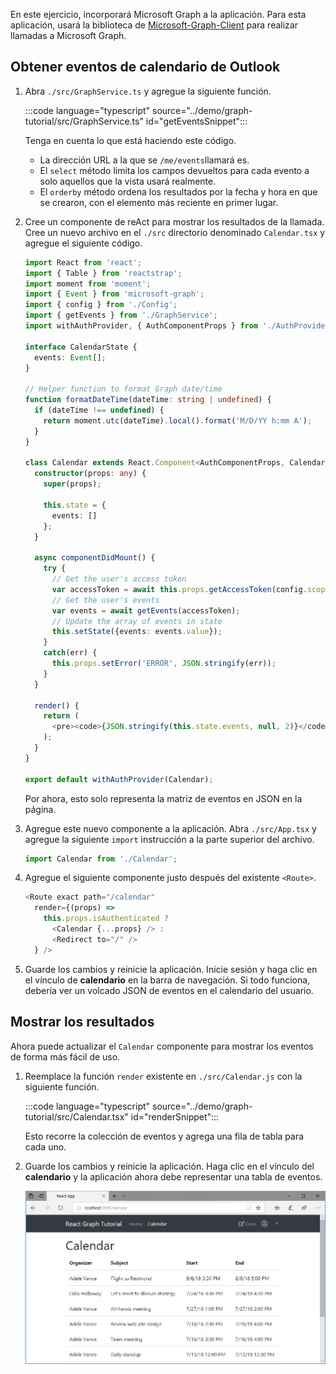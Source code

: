<!-- markdownlint-disable MD002 MD041 -->

En este ejercicio, incorporará Microsoft Graph a la aplicación. Para esta aplicación, usará la biblioteca de [Microsoft-Graph-Client](https://github.com/microsoftgraph/msgraph-sdk-javascript) para realizar llamadas a Microsoft Graph.

## <a name="get-calendar-events-from-outlook"></a>Obtener eventos de calendario de Outlook

1. Abra `./src/GraphService.ts` y agregue la siguiente función.

    :::code language="typescript" source="../demo/graph-tutorial/src/GraphService.ts" id="getEventsSnippet":::

    Tenga en cuenta lo que está haciendo este código.

    - La dirección URL a la que se `/me/events`llamará es.
    - El `select` método limita los campos devueltos para cada evento a solo aquellos que la vista usará realmente.
    - El `orderby` método ordena los resultados por la fecha y hora en que se crearon, con el elemento más reciente en primer lugar.

1. Cree un componente de reAct para mostrar los resultados de la llamada. Cree un nuevo archivo en el `./src` directorio denominado `Calendar.tsx` y agregue el siguiente código.

    ```typescript
    import React from 'react';
    import { Table } from 'reactstrap';
    import moment from 'moment';
    import { Event } from 'microsoft-graph';
    import { config } from './Config';
    import { getEvents } from './GraphService';
    import withAuthProvider, { AuthComponentProps } from './AuthProvider';

    interface CalendarState {
      events: Event[];
    }

    // Helper function to format Graph date/time
    function formatDateTime(dateTime: string | undefined) {
      if (dateTime !== undefined) {
        return moment.utc(dateTime).local().format('M/D/YY h:mm A');
      }
    }

    class Calendar extends React.Component<AuthComponentProps, CalendarState> {
      constructor(props: any) {
        super(props);

        this.state = {
          events: []
        };
      }

      async componentDidMount() {
        try {
          // Get the user's access token
          var accessToken = await this.props.getAccessToken(config.scopes);
          // Get the user's events
          var events = await getEvents(accessToken);
          // Update the array of events in state
          this.setState({events: events.value});
        }
        catch(err) {
          this.props.setError('ERROR', JSON.stringify(err));
        }
      }

      render() {
        return (
          <pre><code>{JSON.stringify(this.state.events, null, 2)}</code></pre>
        );
      }
    }

    export default withAuthProvider(Calendar);
    ```

    Por ahora, esto solo representa la matriz de eventos en JSON en la página.

1. Agregue este nuevo componente a la aplicación. Abra `./src/App.tsx` y agregue la siguiente `import` instrucción a la parte superior del archivo.

    ```typescript
    import Calendar from './Calendar';
    ```

1. Agregue el siguiente componente justo después del existente `<Route>`.

    ```typescript
    <Route exact path="/calendar"
      render={(props) =>
        this.props.isAuthenticated ?
          <Calendar {...props} /> :
          <Redirect to="/" />
      } />
    ```

1. Guarde los cambios y reinicie la aplicación. Inicie sesión y haga clic en el vínculo de **calendario** en la barra de navegación. Si todo funciona, debería ver un volcado JSON de eventos en el calendario del usuario.

## <a name="display-the-results"></a>Mostrar los resultados

Ahora puede actualizar el `Calendar` componente para mostrar los eventos de forma más fácil de uso.

1. Reemplace la función `render` existente en `./src/Calendar.js` con la siguiente función.

    :::code language="typescript" source="../demo/graph-tutorial/src/Calendar.tsx" id="renderSnippet":::

    Esto recorre la colección de eventos y agrega una fila de tabla para cada uno.

1. Guarde los cambios y reinicie la aplicación. Haga clic en el vínculo del **calendario** y la aplicación ahora debe representar una tabla de eventos.

    ![Captura de pantalla de la tabla de eventos](./images/add-msgraph-01.png)
